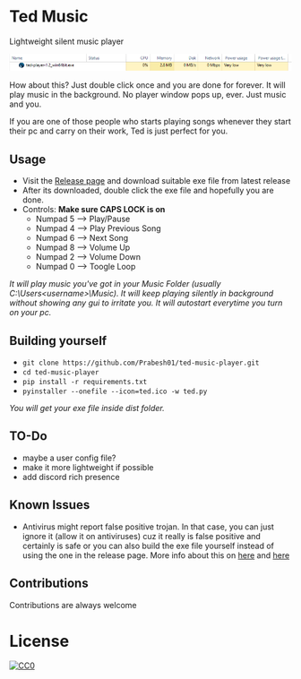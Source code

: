 # Ted Music
Lightweight silent music player

![taskmanger.png](https://raw.githubusercontent.com/Prabesh01/ted-music-player/main/taskmanager.PNG)

How about this? Just double click once and you are done for forever. It will play music in the background. No player window pops up, ever. Just music and you. 

If you are one of those people who starts playing songs whenever they start their pc and carry on their work, Ted is just perfect for you.

## Usage
- Visit the [Release page](https://github.com/Prabesh01/ted-music-player/releases) and download suitable exe file from latest release
- After its downloaded, double click the exe file and hopefully you are done.
- Controls:
	**Make sure CAPS LOCK is on**
	- Numpad 5 --> Play/Pause
	- Numpad 4 --> Play Previous Song
	- Numpad 6 --> Next Song
	- Numpad 8 --> Volume Up
	- Numpad 2 --> Volume Down
	- Numpad 0 --> Toogle Loop	

_It will play music you've got in your Music Folder (usually C:\Users\<username>\Music). It will keep playing silently in background without showing any gui to irritate you. It will autostart everytime you turn on your pc._

## Building yourself
- `git clone https://github.com/Prabesh01/ted-music-player.git`
- `cd ted-music-player`
- `pip install -r requirements.txt`
- `pyinstaller --onefile --icon=ted.ico -w ted.py`

_You will get your exe file inside dist folder._


## TO-Do
- maybe a user config file?
- make it more lightweight if possible
- add discord rich presence

## Known Issues
- Antivirus might report false positive trojan. In that case, you can just ignore it (allow it on antiviruses) cuz it really is false positive and certainly is safe or you can also build the exe file yourself instead of using the one in the release page. More info about this on [here](https://stackoverflow.com/questions/43777106/) and [here](https://python.plainenglish.io/pyinstaller-exe-false-positive-trojan-virus-resolved-b33842bd3184)

## Contributions
Contributions are always welcome

# License

[![CC0](https://i.creativecommons.org/l/by-nc/4.0/88x31.png)](http://creativecommons.org/licenses/by-nc/4.0/)
